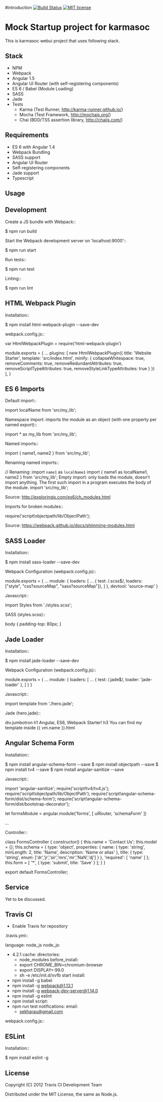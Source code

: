 #introduction
[![Build Status](https://travis-ci.org/sekarmg/karmasoc-webui.svg?branch=master)](https://travis-ci.org/sekarmg/karmasoc-webui)
[![MIT license](http://img.shields.io/badge/license-MIT-brightgreen.svg)](http://opensource.org/licenses/MIT)

# Mock Startup project for karmasoc

This is karmasoc webui project that uses following stack.

Stack
-----

- NPM
- Webpack
- Angular 1.5
- Angular UI Router (with self-registering components)
- ES 6 / Babel (Module Loading)
- SASS
- Jade
- Tests
  - Karma (Test Runner, http://karma-runner.github.io/)
  - Mocha (Test Framework, http://mochajs.org/)
  - Chai (BDD/TSS assertion library, http://chaijs.com/)

Requirements
------------

- ES 6 with Angular 1.4
- Webpack Bundling
- SASS support
- Angular UI Router
- Self-registering components
- Jade support
- Typescript


## Usage

Development
-----------

Create a JS bundle with Webpack::

  $ npm run build

Start the Webpack development server on 'localhost:9000'::

  $ npm run start

Run tests::

  $ npm run test

Linting::

  $ npm run lint


HTML Webpack Plugin
-------------------

Installation::

  $ npm install html-webpack-plugin --save-dev

webpack.config.js::

  var HtmlWebpackPlugin = require('html-webpack-plugin')

  module.exports = {
    ...
    plugins: [
      new HtmlWebpackPlugin({
        title: 'Website Starter',
        template: 'src/index.html',
        minify: {
          collapseWhitespace: true,
          removeComments: true,
          removeRedundantAttributes: true,
          removeScriptTypeAttributes: true,
          removeStyleLinkTypeAttributes: true
        }
      })
    ],
  }


ES 6 Imports
------------

Default import::

  import localName from 'src/my_lib';

Namespace import: imports the module as an object (with one property per named export)::

  import * as my_lib from 'src/my_lib';

Named imports::

  import { name1, name2 } from 'src/my_lib';

Renaming named imports::

  // Renaming: import `name1` as `localName1`
  import { name1 as localName1, name2 } from 'src/my_lib';
Empty import: only loads the module, doesn’t import anything. The first such import in a program executes the body of the module.
  import 'src/my_lib';

Source: http://exploringjs.com/es6/ch_modules.html

Imports for broken modules::

  require('script!objectpath/lib/ObjectPath');

Source: https://webpack.github.io/docs/shimming-modules.html


SASS Loader
-----------

Installation::

  $ npm install sass-loader --save-dev

Webpack Configuration (webpack.config.js)::

  module.exports = {
    ...
    module: {
      loaders: [
        ...
        { test: /\.scss$/, loaders: ["style", "css?sourceMap", "sass?sourceMap"]},
      ]
    },
    devtool: 'source-map'
  }

Javascript::

  import Styles from './styles.scss';

SASS (styles.scss)::

  body {
      padding-top: 80px;
  }


Jade Loader
-----------

Installation::

  $ npm install jade-loader --save-dev

Webpack Configuration (webpack.config.js)::

  module.exports = {
    ...
    module: {
      loaders: [
        ...
        { test: /\.jade$/, loader: 'jade-loader' },
      ]
    }
  }

Javascript::

  import template from './hero.jade';

Jade (hero.jade)::

  div.jumbotron
    h1 Angular, ES6, Webpack Starter!
    h3 You can find my template inside {{ vm.name }}.html


Angular Schema Form
-------------------

Installation::

  $ npm install angular-schema-form --save
  $ npm install objectpath --save
  $ npm install tv4 --save
  $ npm install angular-sanitize --save

Javascript::

  import 'angular-sanitize';
  require('script!tv4/tv4.js');
  require('script!objectpath/lib/ObjectPath');
  require('script!angular-schema-form/dist/schema-form');
  require('script!angular-schema-form/dist/bootstrap-decorator');

  let formsModule = angular.module('forms', [
    uiRouter,
    'schemaForm'
  ])

  ...

Controller::

  class FormsController {
    constructor() {
      this.name = 'Contact Us';
      this.model = {};
      this.schema = {
        type: 'object',
        properties: {
          name: { type: 'string', minLength: 2, title: 'Name', description: 'Name or alias' },
          title: {
            type: 'string',
            enum: ['dr','jr','sir','mrs','mr','NaN','dj']
          }
        },
        'required': [
          'name'
        ]
      };
      this.form = [
        '*',
        {
          type: 'submit',
          title: 'Save'
        }
      ];
    }
  }

  export default FormsController;


Service
-------

Yet to be discussed.

Travis CI
---------

- Enable Travis for repository

.travis.yml::

  language: node_js
  node_js:
  - 4.2.1
  cache:
    directories:
      - node_modules
  before_install:
    - export CHROME_BIN=chromium-browser
    - export DISPLAY=:99.0
    - sh -e /etc/init.d/xvfb start
  install:
  - npm install -g babel
  - npm install -g webpack@1.13.1
  - npm install -g webpack-dev-server@1.14.0
  - npm install -g eslint
  - npm install
  script:
  - npm run test
  notifications:
    email:
    - sekharau@gmail.com

webpack.config.js::

ESLint
------

Installation::

  $ npm install eslint -g

## License

Copyright (C) 2012 Travis CI Development Team

Distributed under the MIT License, the same as Node.js.